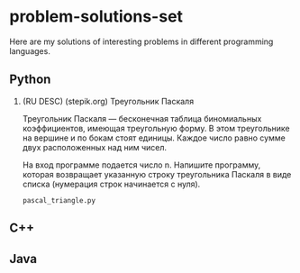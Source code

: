# problem-solutions-set
Here are my solutions of interesting problems in different programming languages.

## Python
1. (RU DESC) (stepik.org) Треугольник Паскаля 
   
   Треугольник Паскаля — бесконечная таблица биномиальных коэффициентов, имеющая треугольную форму. В этом треугольнике на вершине и по бокам стоят единицы. Каждое число равно сумме двух расположенных над ним чисел.

    На вход программе подается число n. Напишите программу, которая возвращает указанную строку треугольника Паскаля в виде списка (нумерация строк начинается с нуля).

    ```pascal_triangle.py```

## C++


## Java

